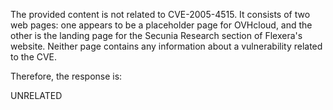 The provided content is not related to CVE-2005-4515. It consists of two web pages: one appears to be a placeholder page for OVHcloud, and the other is the landing page for the Secunia Research section of Flexera's website. Neither page contains any information about a vulnerability related to the CVE.

Therefore, the response is:

UNRELATED